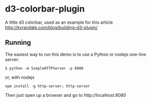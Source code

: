 d3-colorbar-plugin
==================

A little d3 colorbar, used as an example for this article http://kyrandale.com/blog/building-d3-plugin/

## Running
The easiest way to run this demo is to use a Python or nodejs one-line server:

    $ python -m SimpleHTTPServer -p 8080

or, with nodejs

    npm install -g http-server; http-server

Then just open up a browser and go to http://localhost:8080

